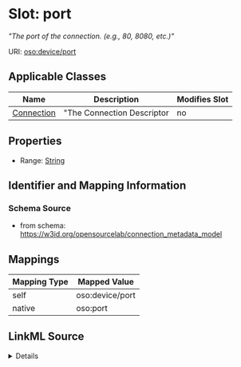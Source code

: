 

# Slot: port


_"The port of the connection. (e.g., 80, 8080, etc.)"_





URI: [oso:device/port](http://w3id.org/oso/device/port)



<!-- no inheritance hierarchy -->





## Applicable Classes

| Name | Description | Modifies Slot |
| --- | --- | --- |
| [Connection](Connection.md) | "The Connection Descriptor |  no  |







## Properties

* Range: [String](String.md)





## Identifier and Mapping Information







### Schema Source


* from schema: https://w3id.org/opensourcelab/connection_metadata_model




## Mappings

| Mapping Type | Mapped Value |
| ---  | ---  |
| self | oso:device/port |
| native | oso:port |




## LinkML Source

<details>
```yaml
name: port
description: '"The port of the connection. (e.g., 80, 8080, etc.)"'
from_schema: https://w3id.org/opensourcelab/connection_metadata_model
rank: 1000
slot_uri: oso:device/port
alias: port
domain_of:
- Connection
range: string
required: false

```
</details>
